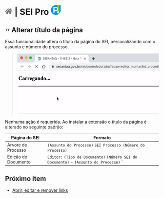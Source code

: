 # [![Home](../img/home.png)](../) |  SEI Pro ![Icone](../img/icon-32.png)

## ![SEI Pro Título da página](../img/icon-titulopagina.png) Alterar título da página

Essa funcionalidade altera o título da página do SEI, personalizando com o assunto e número do processo.

> ![Tela Estilo de Tabelas](../img/tela-titulopagina.gif) 

Nenhuma ação é requerida. Ao instalar a extensão o título da página é alterado no seguinte padrão: 

|  Página do SEI  |  Formato |
| ------------------- |  ------------------- | 
|  Árvore de Processo |  `(Assunto do Processo)`  `SEI Processo (Número do Processo)`  |
|  Edição de Documento |  `Editor:` `(Tipo de Documento)` `(Número SEI do Documento)` - `(Assunto do Processo)` `|` `SEI Processo` `(Número do Processo)`  |

## Próximo item

- [Abrir, editar e remover links](./pages/ABRIRLINKS.md)
